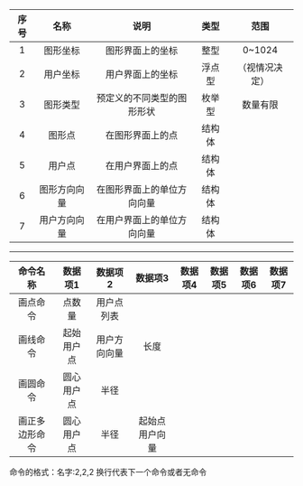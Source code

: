 |序号|名称|说明|类型|范围|
|:---:|:---:|:---:|:---:|:---:|
|1|图形坐标|图形界面上的坐标|整型|0~1024|
|2|用户坐标|用户界面上的坐标|浮点型|（视情况决定）|
|3|图形类型|预定义的不同类型的图形形状|枚举型|数量有限|
|4|图形点|在图形界面上的点|结构体||
|5|用户点|在用户界面上的点|结构体||
|6|图形方向向量|在图形界面上的单位方向向量|结构体||
|7|用户方向向量|在用户界面上的单位方向向量|结构体||
-------
|命令名称|数据项1|数据项2|数据项3|数据项4|数据项5|数据项6|数据项7|
|:---:|:---:|:---:|:---:|:---:|:---:|:---:|:---:|
|画点命令|点数量|用户点列表|
|画线命令|起始用户点|用户方向向量|长度||
|画圆命令|圆心用户点|半径|
|画正多边形命令|圆心用户点|半径|起始点用户向量|
命令的格式：名字:2,2,2
换行代表下一个命令或者无命令